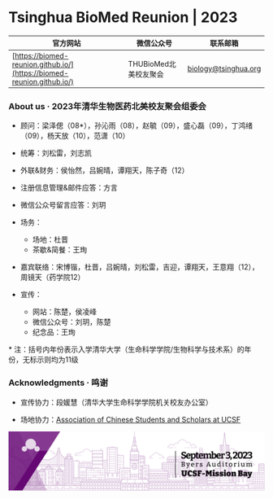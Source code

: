# Tsinghua BioMed Reunion | 2023

| 官方网站 | 微信公众号 | 联系邮箱 |
| --- | --- | --- |
| [https://biomed-reunion.github.io/](https://biomed-reunion.github.io/) | THUBioMed北美校友聚会 | biology@tsinghua.org |

### About us · 2023年清华生物医药北美校友聚会组委会

- 顾问：梁泽偲（08\*），孙沁雨（08），赵毓（09），盛心磊（09），丁鸿绪（09），杨天放（10），范潇（10）

- 统筹：刘松雷，刘志凯

- 外联&财务：侯怡然，吕婉晴，谭翔天，陈子奇（12）

- 注册信息管理&邮件应答：方言

- 微信公众号留言应答：刘玥

- 场务：
  - 场地：杜晋
  - 茶歇&简餐：王珣
  <!--
  - 迎宾：
  - 主持：
  -->
- 嘉宾联络：宋博锴，杜晋，吕婉晴，刘松雷，吉迎，谭翔天，王意翔（12），周镜天（药学院12）

- 宣传：
  - 网站：陈楚，侯凌峰
  - 微信公众号：刘玥，陈楚
  - 纪念品：王珣

\* 注：括号内年份表示入学清华大学（生命科学学院/生物科学与技术系）的年份，无标示则均为11级
 
### Acknowledgments · 鸣谢

- 宣传协力：段媛慧（清华大学生命科学学院机关校友办公室）

- 场地协力：[Association of Chinese Students and Scholars at UCSF](https://ucsf.campusgroups.com/acss/home/)

<img src="banner-short.png" alt="Banner">

<!--
**biomed-reunion/biomed-reunion** is a ✨ _special_ ✨ repository because its `README.md` (this file) appears on your GitHub profile.
-->
